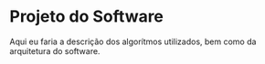 # Projeto do Software

Aqui eu faria a descrição dos algorítmos utilizados, bem como da arquitetura do software.
